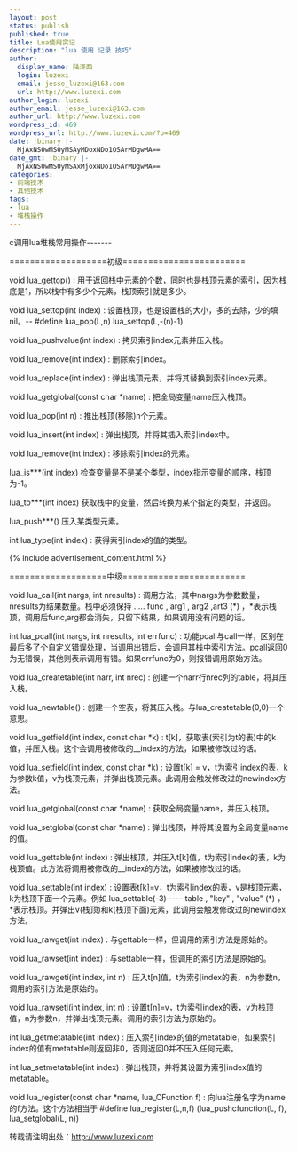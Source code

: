 ```yaml
---
layout: post
status: publish
published: true
title: Lua使用实记
description: "lua 使用 记录 技巧"
author:
  display_name: 陆泽西
  login: luzexi
  email: jesse_luzexi@163.com
  url: http://www.luzexi.com
author_login: luzexi
author_email: jesse_luzexi@163.com
author_url: http://www.luzexi.com
wordpress_id: 469
wordpress_url: http://www.luzexi.com/?p=469
date: !binary |-
  MjAxNS0wMS0yMSAyMDoxNDo1OSArMDgwMA==
date_gmt: !binary |-
  MjAxNS0wMS0yMSAxMjoxNDo1OSArMDgwMA==
categories:
- 前端技术
- 其他技术
tags:
- lua
- 堆栈操作
---
```

c调用lua堆栈常用操作-------

===================初级========================

void lua_gettop() : 用于返回栈中元素的个数，同时也是栈顶元素的索引，因为栈底是1，所以栈中有多少个元素，栈顶索引就是多少。

void lua_settop(int index) : 设置栈顶，也是设置栈的大小，多的去除，少的填nil。-- #define lua_pop(L,n) lua_settop(L,-(n)-1)

void lua_pushvalue(int index) : 拷贝索引index元素并压入栈。

void lua_remove(int index) : 删除索引index。

void lua_replace(int index) : 弹出栈顶元素，并将其替换到索引index元素。

void lua_getglobal(const char *name) : 把全局变量name压入栈顶。

void lua_pop(int n) : 推出栈顶(移除)n个元素。

void lua_insert(int index) : 弹出栈顶，并将其插入索引index中。

void lua_remove(int index) : 移除索引index的元素。

lua_is***(int index) 检查变量是不是某个类型，index指示变量的顺序，栈顶为-1。

lua_to***(int index) 获取栈中的变量，然后转换为某个指定的类型，并返回。

lua_push***() 压入某类型元素。

int lua_type(int index) : 获得索引index的值的类型。

{% include advertisement_content.html %}

===================中级========================

void lua_call(int nargs, int nresults) : 调用方法，其中nargs为参数数量，nresults为结果数量。栈中必须保持  ..... func , arg1 , arg2 ,art3 (*) ，*表示栈顶，调用后func,arg都会消失，只留下结果，如果调用没有问题的话。

int lua_pcall(int nargs, int nresults, int errfunc) :  功能pcall与call一样，区别在最后多了个自定义错误处理，当调用出错后，会调用其栈中索引方法。pcall返回0为无错误，其他则表示调用有错。如果errfunc为0，则报错调用原始方法。

void lua_createtable(int narr, int nrec) : 创建一个narr行nrec列的table，将其压入栈。

void lua_newtable() : 创建一个空表，将其压入栈。与lua_createtable(0,0)一个意思。

void lua_getfield(int index, const char *k) :  t[k]，获取表(索引为t的表)中的k值，并压入栈。这个会调用被修改的__index的方法，如果被修改过的话。

void lua_setfield(int index, const char *k) : 设置t[k] = v，t为索引index的表，k为参数k值，v为栈顶元素，并弹出栈顶元素。此调用会触发修改过的newindex方法。

void lua_getglobal(const char *name) : 获取全局变量name，并压入栈顶。

void lua_setglobal(const char *name) : 弹出栈顶，并将其设置为全局变量name的值。

void lua_gettable(int index) : 弹出栈顶，并压入t[k]值，t为索引index的表，k为栈顶值。此方法将调用被修改的__index的方法，如果被修改过的话。

void lua_settable(int index) : 设置表t[k]=v，t为索引index的表，v是栈顶元素，k为栈顶下面一个元素。例如 lua_settable(-3)  ---- table , "key" , "value" (*) ，*表示栈顶。并弹出v(栈顶)和k(栈顶下面)元素，此调用会触发修改过的newindex方法。

void lua_rawget(int index) : 与gettable一样，但调用的索引方法是原始的。

void lua_rawset(int index) :  与settable一样，但调用的索引方法是原始的。

void lua_rawgeti(int index, int n) : 压入t[n]值，t为索引index的表，n为参数n，调用的索引方法是原始的。

void lua_rawseti(int index, int n) : 设置t[n]=v，t为索引index的表，v为栈顶值，n为参数n，并弹出栈顶元素。调用的索引方法为原始的。

int lua_getmetatable(int index) : 压入索引index的值的metatable，如果索引index的值有metatable则返回非0，否则返回0并不压入任何元素。

int lua_setmetatable(int index) : 弹出栈顶，并将其设置为索引index值的metatable。

void lua_register(const char *name, lua_CFunction f) :  向lua注册名字为name的f方法。这个方法相当于 #define lua_register(L,n,f) (lua_pushcfunction(L, f), lua_setglobal(L, n))
 
转载请注明出处：http://www.luzexi.com

